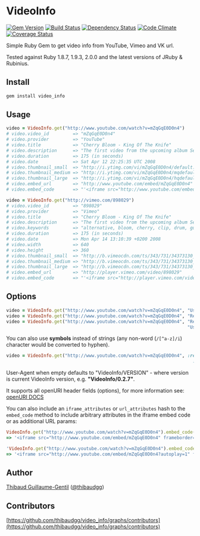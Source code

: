 # VideoInfo

[![Gem Version](https://badge.fury.io/rb/video_info.png)](http://badge.fury.io/rb/video_info) [![Build Status](https://travis-ci.org/thibaudgg/video_info.png?branch=master)](https://travis-ci.org/thibaudgg/video_info) [![Dependency Status](https://gemnasium.com/thibaudgg/video_info.png)](https://gemnasium.com/thibaudgg/video_info) [![Code Climate](https://codeclimate.com/github/thibaudgg/video_info.png)](https://codeclimate.com/github/thibaudgg/video_info) [![Coverage Status](https://coveralls.io/repos/thibaudgg/video_info/badge.png?branch=master)](https://coveralls.io/r/thibaudgg/video_info)

Simple Ruby Gem to get video info from YouTube, Vimeo and VK url.

Tested against Ruby 1.8.7, 1.9.3, 2.0.0 and the latest versions of JRuby & Rubinius.

Install
--------

``` bash
gem install video_info
```

Usage
-----

``` ruby
video = VideoInfo.get("http://www.youtube.com/watch?v=mZqGqE0D0n4")
# video.video_id         => "mZqGqE0D0n4"
# video.provider         => "YouTube"
# video.title            => "Cherry Bloom - King Of The Knife"
# video.description      => "The first video from the upcoming album Secret Sounds, to download in-stores April 14. Checkout http://www.cherrybloom.net"
# video.duration         => 175 (in seconds)
# video.date             => Sat Apr 12 22:25:35 UTC 2008
# video.thumbnail_small  => "http://i.ytimg.com/vi/mZqGqE0D0n4/default.jpg"
# video.thumbnail_medium => "http://i.ytimg.com/vi/mZqGqE0D0n4/mqdefault.jpg"
# video.thumbnail_large  => "http://i.ytimg.com/vi/mZqGqE0D0n4/hqdefault.jpg"
# video.embed_url        => "http://www.youtube.com/embed/mZqGqE0D0n4"
# video.embed_code       => "'<iframe src="http://www.youtube.com/embed/mZqGqE0D0n4" frameborder="0" allowfullscreen="allowfullscreen"></iframe>'"

video = VideoInfo.get("http://vimeo.com/898029")
# video.video_id         => "898029"
# video.provider         => "Vimeo"
# video.title            => "Cherry Bloom - King Of The Knife"
# video.description      => "The first video from the upcoming album Secret Sounds, to download in-stores April 14. Checkout http://www.cherrybloom.net"
# video.keywords         => "alternative, bloom, cherry, clip, drum, guitar, king, knife, of, Paris-Forum, rock, the, tremplin"
# video.duration         => 175 (in seconds)
# video.date             => Mon Apr 14 13:10:39 +0200 2008
# video.width            => 640
# video.height           => 360
# video.thumbnail_small  => "http://b.vimeocdn.com/ts/343/731/34373130_100.jpg"
# video.thumbnail_medium => "http://b.vimeocdn.com/ts/343/731/34373130_200.jpg"
# video.thumbnail_large  => "http://b.vimeocdn.com/ts/343/731/34373130_640.jpg"
# video.embed_url        => "http://player.vimeo.com/video/898029"
# video.embed_code       => "'<iframe src="http://player.vimeo.com/video/898029?title=0&amp;byline=0&amp;portrait=0&amp;autoplay=0" frameborder="0"></iframe>'"
```

Options
-------

``` ruby
video = VideoInfo.get("http://www.youtube.com/watch?v=mZqGqE0D0n4", "User-Agent" => "My YouTube Mashup Robot/1.0")
video = VideoInfo.get("http://www.youtube.com/watch?v=mZqGqE0D0n4", "Referer"    => "http://my-youtube-mashup.com/")
video = VideoInfo.get("http://www.youtube.com/watch?v=mZqGqE0D0n4", "Referer"    => "http://my-youtube-mashup.com/",
                                                                    "User-Agent" => "My YouTube Mashup Robot/1.0")
```
You can also use **symbols** instead of strings (any non-word (`/[^a-z]/i`) character would be converted to hyphen).

``` ruby
video = VideoInfo.get("http://www.youtube.com/watch?v=mZqGqE0D0n4", :referer    => "http://my-youtube-mashup.com/",
                                                                      :user_agent => "My YouTube Mashup Robot/1.0")
```

User-Agent when empty defaults to "VideoInfo/VERSION" - where version is current VideoInfo version, e.g. **"VideoInfo/0.2.7"**.

It supports all openURI header fields (options), for more information see: [openURI DOCS](http://www.ruby-doc.org/stdlib-1.9.3/libdoc/open-uri/rdoc/OpenURI.html)

You can also include an `iframe_attributes` or `url_attributes` hash to the `embed_code` method to include arbitrary attributes in the iframe embed code or as additional URL params:

``` ruby
VideoInfo.get("http://www.youtube.com/watch?v=mZqGqE0D0n4").embed_code(:iframe_attributes => { :width => 800, :height => 600, "data-key" => "value" })
=> '<iframe src="http://www.youtube.com/embed/mZqGqE0D0n4" frameborder="0" allowfullscreen="allowfullscreen" width="800" height="600" data-key="value"></iframe>

'VideoInfo.get("http://www.youtube.com/watch?v=mZqGqE0D0n4").embed_code(:url_attributes => { :autoplay => 1 })
=> '<iframe src="http://www.youtube.com/embed/mZqGqE0D0n4?autoplay=1" frameborder="0" allowfullscreen="allowfullscreen"></iframe>'
```

Author
------

[Thibaud Guillaume-Gentil](https://github.com/thibaudgg) ([@thibaudgg](https://twitter.com/thibaudgg))

Contributors
------------

[https://github.com/thibaudgg/video_info/graphs/contributors](https://github.com/thibaudgg/video_info/graphs/contributors)

